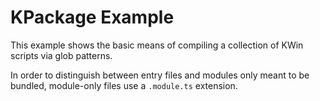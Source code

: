 # KPackage Example

This example shows the basic means of compiling a collection of KWin scripts via glob patterns.

In order to distinguish between entry files and modules only meant to be bundled, module-only files use a `.module.ts` extension.
